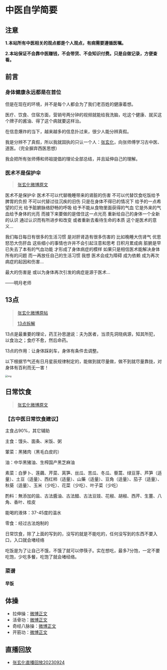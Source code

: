 # 中医自学简要

## 注意

**1.本站所有中医相关的观点都是个人观点，有病需要遵循医嘱。**

**2.本站保证不会靠中医赚钱，不会带货、不会知识付费。只是自做记录，方便查看。**

## 前言

### 身体健康永远都是在首位

但是在现在的环境，并不是每个人都会为了我们老百姓的健康着想。

医疗、饮食、住宿方面，营销号两分钟的视频就能给我洗脑，吃这个健康、就买这个牌子的酱油、得了这个病就要这样治。

在信息爆炸的当下，越来越多的信息扑过来，很少人能分辨真假。

我是分辨不了真假，所以我就固执的只认一个人：[张玄化](https://weibo.com/u/6980637174?tabtype=feed)，向张师傅学习古中医、道医。（完全摒弃西医思想）

我会把所有张师傅和师祖提倡的理论全部总结，并且延伸自己的理解。

### 医术不是保护伞

> [张玄化微博原文](https://weibo.com/6980637174/OrKbYnP1H)

医术不是保护伞 医术不可以代替晚睡带来的肾脏的伤害 不可以代替饮食吃饭给予脾胃的负担  不可以代替过往沉疾的旧伤 只是在身体不得已的情况下 给予的一点希望的灯光 给予脏腑脉络舒畅的呼吸 给予不能从食物里面获得的气血  它是外来的气血给予身体的光亮 而接下来要做的是借住这一点光亮 重新给自己的身体一个全新的认识 通过认识而有所进步和改变 或者重新去看待生命的本质 这个是医术的意义…

我们每日每日有很多的生活习惯 是对肝肾造有很多伤害的 比如晚睡大伤肾气 优思怒恐大伤肝血  这些细小的事情也许并不会引起注意和思考 日积月累成病 脏腑是早已失去了本有的气血功能 才形成了身体病症的模样 如果只是相信医术能解决身体所有的问题 而一再放任自己的生活习惯 我想 医术会成为障碍 成为依赖 成为再次病症的起因和伤害…

最大的伤害是 或以为身体再次引发的病症是源于医术…

——明月老师 

## 13点

>  [张玄化微博原帖](https://weibo.com/6980637174/MlQtywZnc)
>
>  [13点拆解](/中医自学/13点拆解)

13点是最重要的理论，药王孙思邈说：夫为医者，当须先洞晓病源，知其所犯，以食治之；食疗不愈，然后命药。

13点的作用：让身体踩刹车，身体有条件去调整。

以下根据节气还有日月星辰规律制定的，能做到就尽量做，做不到就尽量靠拢，对身体有百利而无一害！

<img src="https://pic.guoshunfa.com/20250121/20250122202629059.jpg" alt="img" style="zoom:50%;" />

## 日常饮食

> [张玄化微博原文](https://weibo.com/6980637174/N07WclnxP)

### 【古中医日常饮食建议】

主食占90%，其它辅助

主食：馒头、面条、米饭、粥

葷菜：黑猪肉（黑毛白皮的）

油：中华黑猪油、生榨国产黑芝麻油

素菜：白萝卜、莲藕、芹菜、莴笋、丝瓜、苦瓜、冬瓜、藜蒿、绿豆芽、芦笋（适量）、土豆（适量）、西红柿（适量）、山藥（适量）、豆角（适量）、茄子（适量）、秋葵（适量）、玉米（少吃）、花菜（少吃）、叶子菜（少吃）

酌料：無添加的盐、古法醬油、古法醋、古法豆豉、花椒、胡椒、西芹、生薑、八角、香叶、桂皮

能喝的液体：37-45度的温水

零食：经过古法炮制的

日常饮食，除了上面的写到的，没写的就是不能吃的，任何没写到的东西不要入口，入口就会堵经络

吃饭是为了让自己不饿，不饿了就可以停筷子。实在想吃，最多7分饱，一定不要吃饱，少吃多餐，吃饱了就会堵经络。

### 菜谱

#### 早饭

## 体操

- 拉伸操：[微博正文](https://weibo.com/6980637174/4851010566361445) 
- 活骨功：[微博正文](https://weibo.com/6980637174/4851012039616227) 
- 奇经八脉操：[微博正文](https://weibo.com/6980637174/4932485143860412) 
- 开筋功：[微博正文](https://weibo.com/6980637174/5004985760484442) 

## 直播回放

- [张玄化直播回放20230924](https://weibo.com/6980637174/4949605060182447) 
